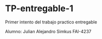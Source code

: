 # TP-entregable-1

Primer intento del trabajo practico entregable

Alumno: Julian Alejandro Simkus
FAI-4237
